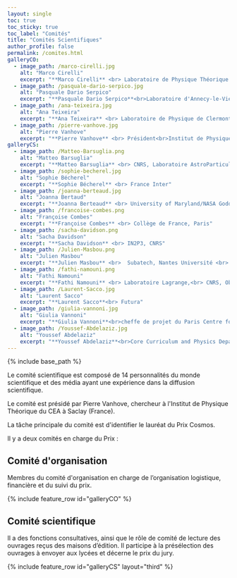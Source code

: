 ```yaml
---
layout: single
toc: true
toc_sticky: true
toc_label: "Comités"
title: "Comités Scientifiques"
author_profile: false
permalink: /comites.html
galleryCO:
  - image_path: /marco-cirelli.jpg
    alt: "Marco Cirelli"
    excerpt: "**Marco Cirelli** <br> Laboratoire de Physique Théorique et Hautes Énergies,<br> Sorbonne Université, Paris"
  - image_path: /pasquale-dario-serpico.jpg
    alt: "Pasquale Dario Serpico"
    excerpt: "**Pasquale Dario Serpico**<br>Laboratoire d'Annecy-le-Vieux de Physique Théorique,<bR> Annecy"
  - image_path: /ana-teixeira.jpg
    alt: "Ana Teixeira"
    excerpt: "**Ana Teixeira** <br> Laboratoire de Physique de Clermont,<br> Clermont Auvergne"
  - image_path: /pierre-vanhove.jpg
    alt: "Pierre Vanhove"
    excerpt: "**Pierre Vanhove** <br> Président<br>Institut de Physique Théorique,<br>CEA Saclay"
galleryCS:
  - image_path: /Matteo-Barsuglia.png
    alt: "Matteo Barsuglia"
    excerpt: "**Matteo Barsuglia** <br> CNRS, Laboratoire AstroParticule et Cosmologie, Paris"
  - image_path: /sophie-becherel.jpg
    alt: "Sophie Bécherel"
    excerpt: "**Sophie Bécherel** <br> France Inter"
  - image_path: /joanna-berteaud.jpg
    alt: "Joanna Bertaud"
    excerpt: "**Joanna Berteaud** <br> University of Maryland/NASA Goddard Space Flight Center"
  - image_path: /francoise-combes.png
    alt: "Françoise Combes"
    excerpt: "**Françoise Combes** <br> Collège de France, Paris"
  - image_path: /sacha-davidson.png
    alt: "Sacha Davidson"
    excerpt: "**Sacha Davidson** <br> IN2P3, CNRS"
  - image_path: /Julien-Masbou.png
    alt: "Julien Masbou"
    excerpt: "**Julien Masbou** <br>  Subatech, Nantes Université <br> CNRS/IN2P3 - IMT Atlantique"
  - image_path: /fathi-namouni.png
    alt: "Fathi Namouni"
    excerpt: "**Fathi Namouni** <br> Laboratoire Lagrange,<br> CNRS, Observatoire de la Côte d'Azur,<br> Université Côte d'Azur"
  - image_path: /Laurent-Sacco.jpg
    alt: "Laurent Sacco"
    excerpt: "**Laurent Sacco**<br> Futura"
  - image_path: /giulia-vannoni.jpg
    alt: "Giulia Vannoni"
    excerpt: "**Giulia Vannoni**<br>cheffe de projet du Paris Centre for Cosmological Physics,<br> laboratoire Astroparticule et Cosmologie,<br> Université Paris Cité"
  - image_path: /Youssef-Abdelaziz.jpg
    alt: "Youssef Abdelaziz"
    excerpt: "**Youssef Abdelaziz**<br>Core Curriculum and Physics Department at The American University in Cairo et Laboratoire SPHERE Université Paris Cité"
---
```


{% include base_path %}
   
Le comité scientifique est composé de 14 personnalités du monde scientifique et des média ayant une expérience dans la diffusion scientifique.

Le comité est présidé par Pierre Vanhove, chercheur à l'Institut de
Physique Théorique du CEA à Saclay (France).

La tâche principale du comité est d'identifier le lauréat du Prix Cosmos.

Il y a deux comités en charge du Prix :


## Comité d'organisation ##

Membres du comité d'organisation en charge de l’organisation logistique, financière et du suivi du prix. 


{% include feature_row id="galleryCO"  %}

## Comité scientifique ##

Il a des fonctions consultatives, ainsi que le rôle de comité de lecture
des ouvrages reçus des maisons d’édition. Il participe à  la présélection des ouvrages à envoyer aux
lycées et décerne le prix du jury.

{% include feature_row id="galleryCS" layout="third" %}
